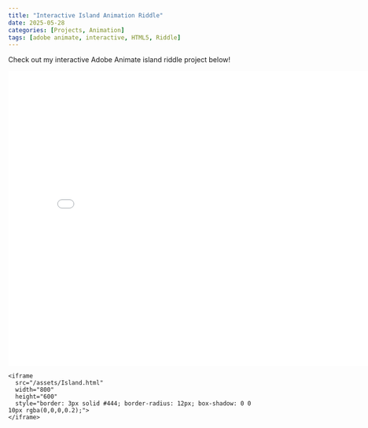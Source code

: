```yaml
---
title: "Interactive Island Animation Riddle"
date: 2025-05-28
categories: [Projects, Animation]
tags: [adobe animate, interactive, HTML5, Riddle]
---
```

Check out my interactive Adobe Animate island riddle project below!

<iframe src="/assets/Island.html" width="800" height="600" style="border:none;"></iframe>


```
<iframe 
  src="/assets/Island.html" 
  width="800" 
  height="600" 
  style="border: 3px solid #444; border-radius: 12px; box-shadow: 0 0 10px rgba(0,0,0,0.2);">
</iframe>
